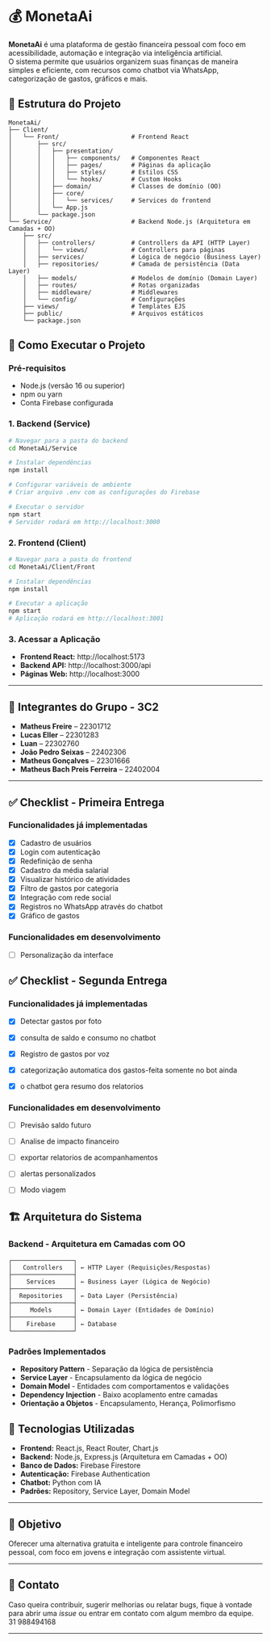 # 💰 MonetaAi

**MonetaAi** é uma plataforma de gestão financeira pessoal com foco em acessibilidade, automação e integração via inteligência artificial.  
O sistema permite que usuários organizem suas finanças de maneira simples e eficiente, com recursos como chatbot via WhatsApp, categorização de gastos, gráficos e mais.

## 📁 Estrutura do Projeto

```
MonetaAi/
├── Client/
│   └── Front/                    # Frontend React
│       ├── src/
│       │   ├── presentation/
│       │   │   ├── components/   # Componentes React
│       │   │   ├── pages/        # Páginas da aplicação
│       │   │   ├── styles/       # Estilos CSS
│       │   │   └── hooks/        # Custom Hooks
│       │   ├── domain/           # Classes de domínio (OO)
│       │   ├── core/
│       │   │   └── services/     # Services do frontend
│       │   └── App.js
│       └── package.json
└── Service/                      # Backend Node.js (Arquitetura em Camadas + OO)
    ├── src/
    │   ├── controllers/          # Controllers da API (HTTP Layer)
    │   │   └── views/            # Controllers para páginas
    │   ├── services/             # Lógica de negócio (Business Layer)
    │   ├── repositories/         # Camada de persistência (Data Layer)
    │   ├── models/               # Modelos de domínio (Domain Layer)
    │   ├── routes/               # Rotas organizadas
    │   ├── middleware/           # Middlewares
    │   └── config/               # Configurações
    ├── views/                    # Templates EJS
    ├── public/                   # Arquivos estáticos
    └── package.json
```

## 🚀 Como Executar o Projeto

### Pré-requisitos
- Node.js (versão 16 ou superior)
- npm ou yarn
- Conta Firebase configurada

### 1. Backend (Service)
```bash
# Navegar para a pasta do backend
cd MonetaAi/Service

# Instalar dependências
npm install

# Configurar variáveis de ambiente
# Criar arquivo .env com as configurações do Firebase

# Executar o servidor
npm start
# Servidor rodará em http://localhost:3000
```

### 2. Frontend (Client)
```bash
# Navegar para a pasta do frontend
cd MonetaAi/Client/Front

# Instalar dependências
npm install

# Executar a aplicação
npm start
# Aplicação rodará em http://localhost:3001
```

### 3. Acessar a Aplicação
- **Frontend React:** http://localhost:5173
- **Backend API:** http://localhost:3000/api
- **Páginas Web:** http://localhost:3000

---

## 👥 Integrantes do Grupo - 3C2

- **Matheus Freire** – 22301712  
- **Lucas Eller** – 22301283  
- **Luan** – 22302760  
- **João Pedro Seixas** – 22402306  
- **Matheus Gonçalves** – 22301666  
- **Matheus Bach Preis Ferreira** – 22402004  

---

## ✅ Checklist - Primeira Entrega

### Funcionalidades já implementadas
- [x] Cadastro de usuários  
- [x] Login com autenticação  
- [x] Redefinição de senha 
- [x] Cadastro da média salarial
- [x] Visualizar histórico de atividades
- [x] Filtro de gastos por categoria
- [x] Integração com rede social
- [x] Registros no WhatsApp através do chatbot
- [x] Gráfico de gastos 

### Funcionalidades em desenvolvimento
  
- [ ] Personalização da interface  
 



 ## ✅ Checklist - Segunda Entrega

### Funcionalidades já implementadas
- [x] Detectar gastos por foto
- [x] consulta de saldo e consumo no chatbot
- [x] Registro de gastos por voz
- [x] categorização automatica dos gastos-feita somente no bot ainda
- [x] o chatbot gera resumo dos relatorios


### Funcionalidades em desenvolvimento
- [ ] Previsão saldo futuro
- [ ] Analise de impacto financeiro
- [ ] exportar relatorios de acompanhamentos
- [ ]  alertas personalizados
- [ ]  Modo viagem
 

## 🏗️ Arquitetura do Sistema

### Backend - Arquitetura em Camadas com OO
```
┌─────────────────┐
│   Controllers   │ ← HTTP Layer (Requisições/Respostas)
├─────────────────┤
│    Services     │ ← Business Layer (Lógica de Negócio)
├─────────────────┤
│  Repositories   │ ← Data Layer (Persistência)
├─────────────────┤
│     Models      │ ← Domain Layer (Entidades de Domínio)
├─────────────────┤
│    Firebase     │ ← Database
└─────────────────┘
```

### Padrões Implementados
- **Repository Pattern** - Separação da lógica de persistência
- **Service Layer** - Encapsulamento da lógica de negócio  
- **Domain Model** - Entidades com comportamentos e validações
- **Dependency Injection** - Baixo acoplamento entre camadas
- **Orientação a Objetos** - Encapsulamento, Herança, Polimorfismo



## 🚀 Tecnologias Utilizadas

- **Frontend:** React.js, React Router, Chart.js
- **Backend:** Node.js, Express.js (Arquitetura em Camadas + OO)
- **Banco de Dados:** Firebase Firestore
- **Autenticação:** Firebase Authentication
- **Chatbot:** Python com IA
- **Padrões:** Repository, Service Layer, Domain Model

---

## 📌 Objetivo

Oferecer uma alternativa gratuita e inteligente para controle financeiro pessoal, com foco em jovens e integração com assistente virtual.

---



## 📲 Contato

Caso queira contribuir, sugerir melhorias ou relatar bugs, fique à vontade para abrir uma *issue* ou entrar em contato com algum membro da equipe.
31 988494168

---
